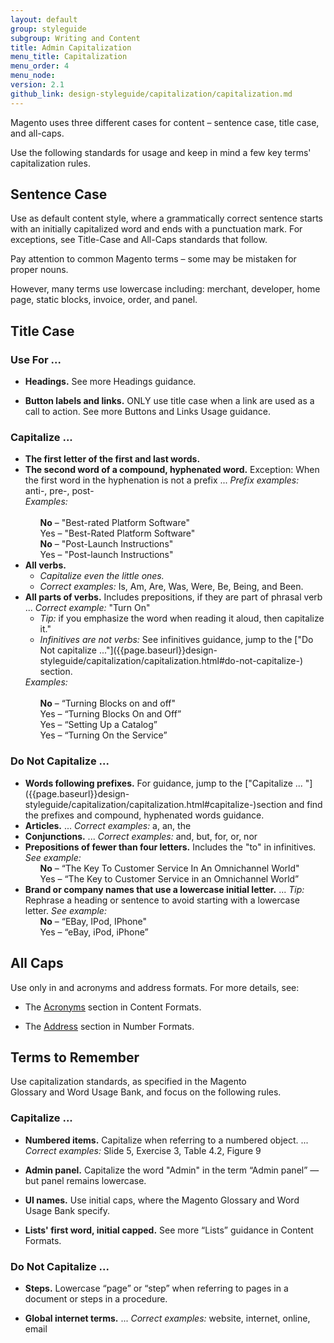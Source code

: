 ```yaml
---
layout: default
group: styleguide
subgroup: Writing and Content
title: Admin Capitalization
menu_title: Capitalization
menu_order: 4
menu_node:
version: 2.1
github_link: design-styleguide/capitalization/capitalization.md
---
```

Magento uses three different cases for content – sentence case, title case, and all-caps.

Use the following standards for usage and keep in mind a few key terms' capitalization rules.

## Sentence Case

Use as default content style, where a grammatically correct sentence starts with an initially capitalized word and ends with a punctuation mark. For exceptions, see Title-Case and All-Caps standards that follow.

Pay attention to common Magento terms – some may be mistaken for proper nouns.

However, many terms use lowercase including: merchant, developer, home page, static blocks, invoice, order, and panel.

## Title Case

### Use For ...

* **Headings.** See more Headings guidance.

* **Button labels and links.** ONLY use title case when a link are used as a call to action. See more Buttons and Links Usage guidance.

### Capitalize ...

<ul>
  <li><strong>The first letter of the first and last words.</strong></li>
  <li><strong>The second word of a compound, hyphenated word.</strong> Exception: When the first word in the hyphenation is not a prefix ... <em>Prefix examples:</em> anti-, pre-, post-<br>
  <em>Examples:</em><br><br>
    <ul style="list-style-type:none">
      <li><strong>No</strong> – "Best-rated Platform Software"</li>
      <li>Yes – "Best-Rated Platform Software"</li>
    </ul>  
    <ul style="list-style-type:none">
      <li><strong>No</strong> – "Post-Launch Instructions"</li>
      <li>Yes – "Post-launch Instructions"</li>
    </ul>  
  </li>
  <li><strong>All verbs.</strong> 
    <ul>
      <li><em>Capitalize even the little ones.</em></li>
      <li><em>Correct examples:</em> Is, Am, Are, Was, Were, Be, Being, and Been.</li>
    </ul>
  </li>
  <li><strong>All parts of verbs.</strong> Includes prepositions, if they are part of phrasal verb ... <em>Correct example:</em> "Turn On"
    <ul>
      <li><em>Tip:</em> if you emphasize the word when reading it aloud, then capitalize it."</li>
      <li><em>Infinitives are not verbs:</em> See infinitives guidance, jump to the <span markdown="1">["Do Not capitalize ..."]({{page.baseurl}}design-styleguide/capitalization/capitalization.html#do-not-capitalize-)</span> section.</li>
    </ul>
  <em>Examples:</em><br><br>
    <ul style="list-style-type:none">
      <li><strong>No</strong> – “Turning Blocks on and off"</li>
      <li>Yes – “Turning Blocks On and Off”</li>
      <li>Yes – “Setting Up a Catalog”</li>
      <li>Yes – “Turning On the Service”</li>
    </ul>
    </li>
</ul>

### Do Not Capitalize ...

<ul>
  <li><strong>Words following prefixes.</strong> For guidance, jump to the <span markdown="1">["Capitalize ... "]({{page.baseurl}}design-styleguide/capitalization/capitalization.html#capitalize-)</span>section and find the prefixes and compound, hyphenated words guidance.</li>
  <li><strong>Articles.</strong> ... <em>Correct examples:</em> a, an, the</li>
  <li><strong>Conjunctions.</strong> ... <em>Correct examples:</em> and, but, for, or, nor</li>
  <li><strong>Prepositions of fewer than four letters.</strong> Includes the "to" in infinitives. <em>See example:</em>
    <ul style="list-style-type:none">
      <li><strong>No</strong> – “The Key To Customer Service In An Omnichannel World"</li>
      <li>Yes – “The Key to Customer Service in an Omnichannel World”</li>
    </ul>  
    </li>
  <li><strong>Brand or company names that use a lowercase initial letter.</strong> ... <em>Tip:</em> Rephrase a heading or sentence to avoid starting with a lowercase letter. <em>See example:</em>
    <ul style="list-style-type:none">
      <li><strong>No</strong> – “EBay, IPod, IPhone"</li>
      <li>Yes – “eBay, iPod, iPhone”</li>
    </ul>  
  </li>
</ul>

## All Caps

Use only in and acronyms and address formats. For more details, see:

* The [Acronyms]({{page.baseurl}}design-styleguide/content-formats/content-formats.html#acronyms) section in Content Formats.

* The [Address]({{page.baseurl}}design-styleguide/content-formats/content-formats.html#addresses) section in Number Formats.

## Terms to Remember

Use capitalization standards, as specified in the Magento Glossary and Word Usage Bank, and focus on the following rules.

### Capitalize ...

* **Numbered items.** Capitalize when referring to a numbered object. ... *Correct examples:* Slide 5, Exercise 3, Table 4.2, Figure 9

* **Admin panel.** Capitalize the word "Admin" in the term “Admin panel” — but panel remains lowercase.

* **UI names.** Use initial caps, where the Magento Glossary and Word Usage Bank specify.

* **Lists' first word, initial capped.** See more “Lists” guidance in Content Formats.

### Do Not Capitalize ...

* **Steps.** Lowercase “page” or “step” when referring to pages in a document or steps in a procedure.

* **Global internet terms.** ... *Correct examples:* website, internet, online, email

